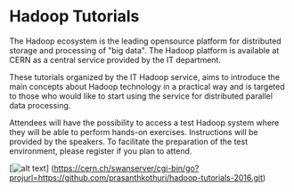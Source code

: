 # Hadoop Tutorials

The Hadoop ecosystem is the leading opensource platform for distributed storage and processing of "big data". The Hadoop platform is available at CERN as a central service provided by the IT department.

These tutorials organized by the IT Hadoop service, aims to introduce the main concepts about Hadoop technology in a practical way and is targeted to those who would like to start using the service for distributed parallel data processing.

Attendees will have the possibility to access a test Hadoop system where they will be able to perform hands-on exercises. Instructions will be provided by the speakers. To facilitate the preparation of the test environment, please register if you plan to attend.

[![alt text](http://swanserver.web.cern.ch/swanserver/images/badge_swan_white_150.png)] (https://cern.ch/swanserver/cgi-bin/go?projurl=https://github.com/prasanthkothuri/hadoop-tutorials-2016.git)
